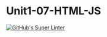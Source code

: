 # Unit1-07-HTML-JS
[![GitHub's Super Linter](https://github.com/ICS2O-Programming-Kaitlin-G/Unit1-07-HTML-JS/workflows/GitHub's%20Super%20Linter/badge.svg)](https://github.com/ICS2O-Programming-Kaitlin-GUnit1-07-HTML-JS/actions)